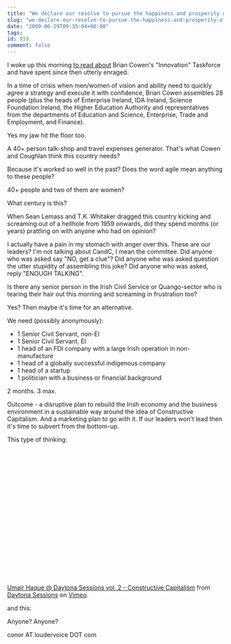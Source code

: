 ```yaml
---
title: "We declare our resolve to pursue the happiness and prosperity of the whole nation"
slug: "we-declare-our-resolve-to-pursue-the-happiness-and-prosperity-of-the-whole-nation"
date: "2009-06-29T09:35:04+00:00"
tags:
id: 919
comment: false
---
```


I woke up this morning [to read about](http://www.finfacts.ie/irishfinancenews/article_1017028.shtml) Brian Cowen's "Innovation" Taskforce and have spent since then utterly enraged.

In a time of crisis when men/women of vision and ability need to quickly agree a strategy and execute it with confidence, Brian Cowen assembles 28 people (plus the heads of Enterprise Ireland, IDA Ireland, Science Foundation Ireland, the Higher Education Authority and representatives from the departments of Education and Science, Enterprise, Trade and Employment, and Finance).

Yes my jaw hit the floor too.

A 40+ person talk-shop and travel expenses generator. That's what Cowen and Coughlan think this country needs?

Because it's worked so well in the past? Does the word agile mean anything to these people?

40+ people and two of them are women?

What century is this?

When Sean Lemass and T.K. Whitaker dragged this country kicking and screaming out of a hellhole from 1959 onwards, did they spend months (or years) prattling on with anyone who had on opinion?

I actually have a pain in my stomach with anger over this. These are our leaders? I'm not talking about CandC, I mean the committee. Did anyone who was asked say "NO, get a clue"? Did anyone who was asked question the utter stupidity of assembling this joke? Did anyone who was asked, reply "ENOUGH TALKING".

Is there any senior person in the Irish Civil Service or Quango-sector who is tearing their hair out this morning and screaming in frustration too?

Yes? Then maybe it's time for an alternative.

We need (possibly anonymously):

*   1 Senior Civil Servant, non-EI
*   1 Senior Civil Servant, EI
*   1 head of an FDI company with a large Irish operation in non-manufacture
*   1 head of a globally successful indigenous company
*   1 head of a startup
*   1 politician with a business or financial background

2 months. 3 max.

Outcome - a disruptive plan to rebuild the Irish economy and the business environment in a sustainable way around the idea of Constructive Capitalism. And a marketing plan to go with it. If our leaders won't lead then it's time to subvert from the bottom-up.

This type of thinking:

<object width="400" height="300"><param name="allowfullscreen" value="true" /><param name="allowscriptaccess" value="always" /><param name="movie" value="http://vimeo.com/moogaloop.swf?clip_id=3204792andserver=vimeo.comandshow_title=1andshow_byline=1andshow_portrait=0andcolor=andfullscreen=1" /><embed src="http://vimeo.com/moogaloop.swf?clip_id=3204792andserver=vimeo.comandshow_title=1andshow_byline=1andshow_portrait=0andcolor=andfullscreen=1" type="application/x-shockwave-flash" allowfullscreen="true" allowscriptaccess="always" width="400" height="300"></embed></object>

[Umair Haque @ Daytona Sessions vol. 2 - Constructive Capitalism](http://vimeo.com/3204792) from [Daytona Sessions](http://vimeo.com/daytona) on [Vimeo](http://vimeo.com).

and this:

<script type="text/javascript" src="http://next.sevenload.com/api/embed?v=0N8sr9t"></script>

Anyone? Anyone?

conor AT loudervoice DOT com
